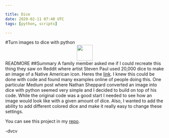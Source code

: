 ```yaml
---

title: Dice
date: 2020-02-11 07:40 UTC
tags: [python, scripts]

---
```

#Turn images to dice with python  
<image
  style='display: block;
  margin-left: auto;
  margin-right: auto;'
  width='50'
  src='https://raw.githubusercontent.com/dvcv/dice-image-generator/master/examples/dice.png'
/>
READMORE
##Summary
A family member asked me if I could recreate this thing they saw on Reddit where artist Steven Paul used 20,000 dice to make an image of a Native American icon. Heres the <a href='https://www.reddit.com/r/nextfuckinglevel/comments/ekyt8y/entirely_made_of_dice/'>link</a>. I knew this could be done with code and found many examples online of people doing this. One particular Medium post where Nathan Sheppard converted an image into dice with python seemed very simple and I decided to build on top of his code. While the original code was a good start I needed to see how an image would look like with a given amount of dice. Also, I wanted to add the ability to add different colored dice and make it really easy to change these settings.

You can see this project in my <a href='https://github.com/dvcv/dice-image-generator'>repo</a>.

\-dvcv
